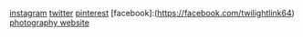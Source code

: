 [instagram](https://instagram.com/twilightlink64)
[twitter](https://twitter.com/twilightlink64)
[pinterest](https://pinterest.com/twilightlink64)
[facebook]:(https://facebook.com/twilightlink64)
[photography website](https://twilightlink64.mypixieset.com)

